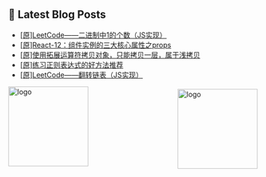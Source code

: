 ## 📕 Latest Blog Posts

<!-- BLOG-POST-LIST:START -->
- [[原]LeetCode——二进制中1的个数（JS实现）](https://blog.csdn.net/sinat_41696687/article/details/115109095)
- [[原]React-12：组件实例的三大核心属性之props](https://blog.csdn.net/sinat_41696687/article/details/115075576)
- [[原]使用拓展运算符拷贝对象，只能拷贝一层，属于浅拷贝](https://blog.csdn.net/sinat_41696687/article/details/115079930)
- [[原]练习正则表达式的好方法推荐](https://blog.csdn.net/sinat_41696687/article/details/115062893)
- [[原]LeetCode——翻转链表（JS实现）](https://blog.csdn.net/sinat_41696687/article/details/115061744)
<!-- BLOG-POST-LIST:END -->
<img src="https://github-readme-stats.vercel.app/api?username=qq1120637483&show_icons=true" alt="logo" height="160" align="right" style="margin: 5px; margin-bottom: 20px;" />

<img src="https://github-profile-trophy.vercel.app/?username=qq1120637483&theme=flat&column=7" alt="logo" height="160" align="center" style="margin: auto; margin-bottom: 20px;" />


<!--
**qq1120637483/qq1120637483** is a ✨ _special_ ✨ repository because its `README.md` (this file) appears on your GitHub profile.

Here are some ideas to get you started:

- 🔭 I’m currently working on ...
- 🌱 I’m currently learning ...
- 👯 I’m looking to collaborate on ...
- 🤔 I’m looking for help with ...
- 💬 Ask me about ...
- 📫 How to reach me: ...
- 😄 Pronouns: ...
- ⚡ Fun fact: ...
-->
